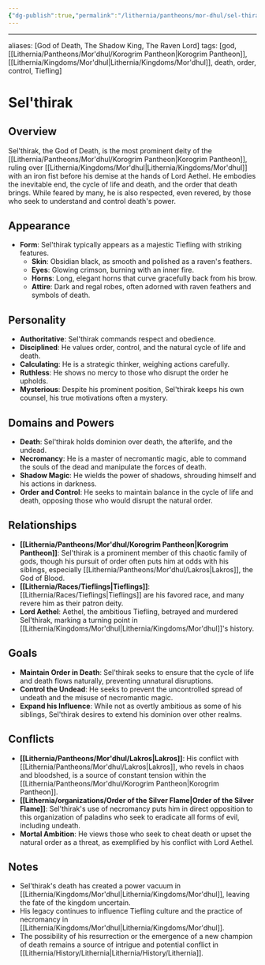 ```yaml
---
{"dg-publish":true,"permalink":"/lithernia/pantheons/mor-dhul/sel-thirak/"}
---
```



---
aliases: [God of Death, The Shadow King, The Raven Lord]
tags: [god, [[Lithernia/Pantheons/Mor'dhul/Korogrim Pantheon\|Korogrim Pantheon]], [[Lithernia/Kingdoms/Mor'dhul\|Lithernia/Kingdoms/Mor'dhul]], death, order, control, Tiefling]

# Sel'thirak

## Overview

Sel'thirak, the God of Death, is the most prominent deity of the [[Lithernia/Pantheons/Mor'dhul/Korogrim Pantheon\|Korogrim Pantheon]], ruling over [[Lithernia/Kingdoms/Mor'dhul\|Lithernia/Kingdoms/Mor'dhul]] with an iron fist before his demise at the hands of Lord Aethel. He embodies the inevitable end, the cycle of life and death, and the order that death brings. While feared by many, he is also respected, even revered, by those who seek to understand and control death's power.  

## Appearance

* **Form**: Sel'thirak typically appears as a majestic Tiefling with striking features.
    * **Skin**: Obsidian black, as smooth and polished as a raven's feathers.
    * **Eyes**:  Glowing crimson, burning with an inner fire.
    * **Horns**: Long, elegant horns that curve gracefully back from his brow.
    * **Attire**: Dark and regal robes, often adorned with raven feathers and symbols of death.

## Personality

* **Authoritative**: Sel'thirak commands respect and obedience.
* **Disciplined**: He values order, control, and the natural cycle of life and death.
* **Calculating**:  He is a strategic thinker, weighing actions carefully. 
* **Ruthless**: He shows no mercy to those who disrupt the order he upholds.
* **Mysterious**: Despite his prominent position, Sel'thirak keeps his own counsel, his true motivations often a mystery.

## Domains and Powers

* **Death**:  Sel'thirak holds dominion over death, the afterlife, and the undead.
* **Necromancy**: He is a master of necromantic magic, able to command the souls of the dead and manipulate the forces of death. 
* **Shadow Magic**: He wields the power of shadows, shrouding himself and his actions in darkness.
* **Order and Control**: He seeks to maintain balance in the cycle of life and death, opposing those who would disrupt the natural order.

## Relationships

* **[[Lithernia/Pantheons/Mor'dhul/Korogrim Pantheon\|Korogrim Pantheon]]**:  Sel'thirak is a prominent member of this chaotic family of gods, though his pursuit of order often puts him at odds with his siblings, especially [[Lithernia/Pantheons/Mor'dhul/Lakros\|Lakros]], the God of Blood.
* **[[Lithernia/Races/Tieflings\|Tieflings]]**: [[Lithernia/Races/Tieflings\|Tieflings]] are his favored race, and many revere him as their patron deity.
* **Lord Aethel**: Aethel, the ambitious Tiefling, betrayed and murdered Sel'thirak, marking a turning point in [[Lithernia/Kingdoms/Mor'dhul\|Lithernia/Kingdoms/Mor'dhul]]'s history. 

## Goals

* **Maintain Order in Death**: Sel'thirak seeks to ensure that the cycle of life and death flows naturally, preventing unnatural disruptions. 
* **Control the Undead**: He seeks to prevent the uncontrolled spread of undeath and the misuse of necromantic magic.
* **Expand his Influence**:  While not as overtly ambitious as some of his siblings, Sel'thirak desires to extend his dominion over other realms.

## Conflicts

* **[[Lithernia/Pantheons/Mor'dhul/Lakros\|Lakros]]**: His conflict with [[Lithernia/Pantheons/Mor'dhul/Lakros\|Lakros]], who revels in chaos and bloodshed, is a source of constant tension within the [[Lithernia/Pantheons/Mor'dhul/Korogrim Pantheon\|Korogrim Pantheon]].
* **[[Lithernia/organizations/Order of the Silver Flame\|Order of the Silver Flame]]**: Sel'thirak's use of necromancy puts him in direct opposition to this organization of paladins who seek to eradicate all forms of evil, including undeath. 
* **Mortal Ambition**: He views those who seek to cheat death or upset the natural order as a threat, as exemplified by his conflict with Lord Aethel.

## Notes

*  Sel'thirak's death has created a power vacuum in [[Lithernia/Kingdoms/Mor'dhul\|Lithernia/Kingdoms/Mor'dhul]], leaving the fate of the kingdom uncertain.
*  His legacy continues to influence Tiefling culture and the practice of necromancy in [[Lithernia/Kingdoms/Mor'dhul\|Lithernia/Kingdoms/Mor'dhul]].
*  The possibility of his resurrection or the emergence of a new champion of death remains a source of intrigue and potential conflict in [[Lithernia/History/Lithernia\|Lithernia/History/Lithernia]]. 
